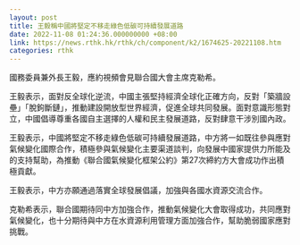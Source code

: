 ```yaml
---
layout: post
title: 王毅稱中國將堅定不移走綠色低碳可持續發展道路
date: 2022-11-08 01:24:36.000000000 +08:00
link: https://news.rthk.hk/rthk/ch/component/k2/1674625-20221108.htm
categories: rthk
---
```


國務委員兼外長王毅，應約視頻會見聯合國大會主席克勒希。

王毅表示，面對反全球化逆流，中國主張堅持經濟全球化正確方向，反對「築牆設壘」「脫鉤斷鏈」，推動建設開放型世界經濟，促進全球共同發展。面對意識形態對立，中國倡導尊重各國自主選擇的人權和民主發展道路，反對肆意干涉別國內政。

王毅表示，中國將堅定不移走綠色低碳可持續發展道路，中方將一如既往參與應對氣候變化國際合作，積極參與氣候變化主要渠道談判，向發展中國家提供力所能及的支持幫助，為推動《聯合國氣候變化框架公約》第27次締約方大會成功作出積極貢獻。

王毅表示，中方亦願通過落實全球發展倡議，加強與各國水資源交流合作。

克勒希表示，聯合國期待同中方加強合作，推動氣候變化大會取得成功，共同應對氣候變化，也十分期待與中方在水資源利用管理方面加強合作，幫助脆弱國家應對挑戰。

